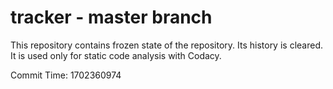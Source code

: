 # tracker - master branch

This repository contains frozen state of the repository.
Its history is cleared. It is used only for static code
analysis with Codacy.

Commit Time: 1702360974